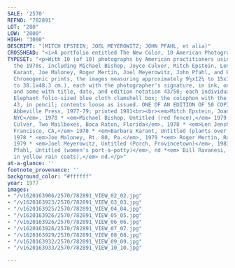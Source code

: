 ```yaml
---
SALE: '2570'
REFNO: "782891"
LOT: "280"
LOW: "2000"
HIGH: "3000"
DESCRIPT: "(MITCH EPSTEIN; JOEL MEYEROWITZ; JOHN PFAHL, et alia)"
CROSSHEAD: "<i>A portfolio entitled The New Color, 10 American Photographers.</i>"
TYPESET: "<p>With 10 (of 10) photographs by American practitioners using color in
  the 1970s, including Michael Bishop, Joyce Culver, Mitch Epstein, Len Jenshel, Barbara
  Karant, Joe Maloney, Roger Mertin, Joel Meyerowitz, John Pfahl, and Bill Ravanesi.
  Chromogenic prints, the images measuring approximately 9½x12¼ to 15x19 inches (24.1x31.1
  to 38.1x48.3 cm.), each with the photographer's signature, in ink, on recto or verso,
  and some with title, date, and edition notation 43/50; each individually matted.
  Elephant folio-sized blue cloth clamshell box; the colophon with the edition notation
  43, in pencil; contents loose as issued. ONE OF AN EDITION OF 50 COPIES. New York:
  Abbeville Press, 1977-79; printed 1981<br><br><em>Mitch Epstein, Joan of Arc Monument,
  NYC</em>, 1978 * <em>Michael Bishop, Untitled (red fence),</em> 1979 * <em>Joyce
  Culver, Two Mailboxes, Boca Raton, Florida</em>, 1978 * <em>Len Jenshel, So. San
  Francisco, CA,</em> 1978 * <em>Barbara Karant, Untitled (plants over bed),</em>
  1978 * <em>Joe Maloney, Rt. 80, Pa.</em>, 1979 *<em> Roger Mertin, Rochester, NY</em>,
  1979 * <em>Joel Meyerowitz, Untitled (Porch, Provincetown)</em>, 1981 * <em>John
  Pfahl, Untitled (women's port-a-potty)</em>, nd *<em> Bill Ravanesi, Untitled (group
  in yellow rain coats),</em> nd.</p>"
at-a-glance: ''
footnote_provenance: ''
background_color: "#ffffff"
year: 1977
images:
- "/v1620163906/2570/782891_VIEW_02_02.jpg"
- "/v1620163923/2570/782891_VIEW_03_03.jpg"
- "/v1620163925/2570/782891_VIEW_04_04.jpg"
- "/v1620163926/2570/782891_VIEW_05_05.jpg"
- "/v1620163926/2570/782891_VIEW_06_06.jpg"
- "/v1620163926/2570/782891_VIEW_07_07.jpg"
- "/v1620163929/2570/782891_VIEW_08_08.jpg"
- "/v1620163932/2570/782891_VIEW_09_09.jpg"
- "/v1620163933/2570/782891_VIEW_10_10.jpg"

---
```

